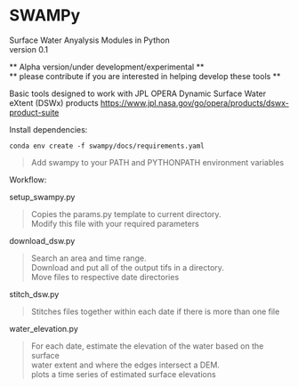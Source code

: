 # SWAMPy  
Surface Water Anyalysis Modules in Python   
version 0.1    

** Alpha version/under development/experimental **  
** please contribute if you are interested in helping develop these tools **

Basic tools designed to work with JPL OPERA Dynamic Surface Water eXtent (DSWx) products
https://www.jpl.nasa.gov/go/opera/products/dswx-product-suite

Install dependencies:  

    conda env create -f swampy/docs/requirements.yaml  
> Add swampy to your PATH and PYTHONPATH environment variables 

Workflow:  

setup_swampy.py  
   > Copies the params.py template to current directory.  
    Modify this file with your required parameters  

download_dsw.py  
   > Search an area and time range.   
    Download and put all of the output tifs in a directory.  
    Move files to respective date directories  

stitch_dsw.py   
   > Stitches files together within each date if there is more than one file  
    
water_elevation.py  
   > For each date, estimate the elevation of the water based on the surface   
    water extent and where the edges intersect a DEM.  
    plots a time series of estimated surface elevations  